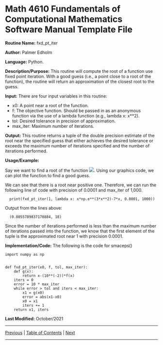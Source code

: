 # Math 4610 Fundamentals of Computational Mathematics Software Manual Template File

**Routine Name:** fxd_pt_iter

**Author:** Palmer Edholm

**Language:** Python.

**Description/Purpose:** This routine will compute the root of a function use fixed point iteration. With a good guess (i.e., a point close to a root of the function), the routine will return an approximation of the closest root to the guess.

**Input:** There are four input variables in this routine:

* x0: A point near a root of the function.
* f: The objective function. Should be passed in as an anonymous function via the use of a lambda function (e.g., lambda x: x**2).
* tol: Desired tolerance in precision of approximation.
* max_iter: Maximum number of iterations.

**Output:** This routine returns a tuple of the double precision estimate of the root near the specified guess that either achieves the desired tolerance or exceeds the maximum number of iterations specified and the number of iterations performed.

**Usage/Example:**

Say we want to find a root of the function <img src="https://render.githubusercontent.com/render/math?math=xe^{3x^2}-7x">. Using our graphics code, we can plot the function to find a good guess.

We can see that there is a root near positive one. Therefore, we can run the following line of code with precision of 0.0001 and max_iter of 1,000.

      print(fxd_pt_iter(1, lambda x: x*np.e**(3*x**2)-7*x, 0.0001, 1000))

Output from the lines above:

      (0.8055789837178884, 18)

Since the number of iterations performed is less than the maximum number of iterations passed into the function, we know that the first element of the tuple is the approximated root near 1 with precision 0.0001.

**Implementation/Code:** The following is the code for smaceps()

```
import numpy as np


def fxd_pt_iter(x0, f, tol, max_iter):
    def g(x):
        return x-(10**(-2))*f(x)
    iters = 0
    error = 10 * max_iter
    while error > tol and iters < max_iter:
        x1 = g(x0)
        error = abs(x1-x0)
        x0 = x1
        iters += 1
    return x1, iters
```

**Last Modified:** October/2021

<hr>

[Previous](graphics.md)
| [Table of Contents](toc/manual_toc.md)
| [Next](bisection.md)

<hr>
